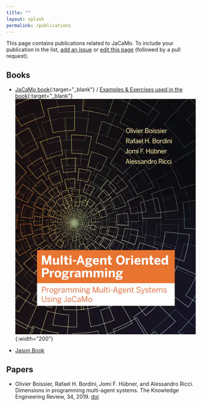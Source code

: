 ```yaml
---
title: ""
layout: splash
permalink: /publications
---
```


This page contains publications related to JaCaMo. To include your publication in the list, [add an issue](https://github.com/jacamo-lang/jacamo-lang.github.io/issues/new?assignees=&labels=publication&projects=&template=new-publication.md&title=new+publication) or [edit this page](https://github.com/jacamo-lang/jacamo-lang.github.io/edit/main/_pages/publications.md)  (followed by a pull request).

## Books

  - [JaCaMo book](https://mitpress.mit.edu/books/multi-agent-oriented-programming){:target="_blank"} /
  [Examples & Exercises used in the book](https://jacamo-lang.github.io/documentation/maop-book/readme.html){:target="_blank"}<br/>
  ![JaCaMo Book](jacamo-book-cover.jpg){:width="200"}

  - [Jason Book](https://www.wiley.com/en-gb/Programming+Multi+Agent+Systems+in+AgentSpeak+using+Jason-p-9780470029008)


## Papers

  - Olivier Boissier, Rafael H. Bordini, Jomi F. Hübner, and Alessandro Ricci. Dimensions in programming multi-agent systems. The Knowledge Engineering Review, 34, 2019. [doi](http://dx.doi.org/10.1017/S026988891800005X)
